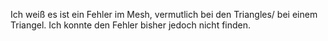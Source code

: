Ich weiß es ist ein Fehler im Mesh, vermutlich bei den Triangles/ bei einem Triangel.
Ich konnte den Fehler bisher jedoch nicht finden.
